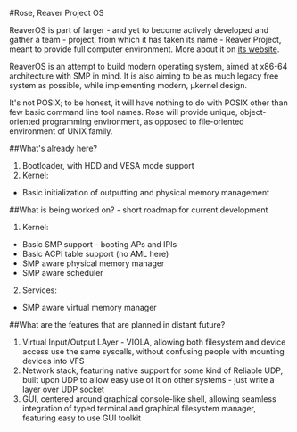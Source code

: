 #Rose, Reaver Project OS

ReaverOS is part of larger - and yet to become actively developed and gather a team - project,
from which it has taken its name - Reaver Project, meant to provide full computer environment.
More about it on [its website](http://reaver-project.org/).

ReaverOS is an attempt to build modern operating system, aimed at x86-64 architecture with
SMP in mind. It is also aiming to be as much legacy free system as possible, while implementing
modern, µkernel design.

It's not POSIX; to be honest, it will have nothing to do with POSIX other than few basic command
line tool names. Rose will provide unique, object-oriented programming environment, as opposed
to file-oriented environment of UNIX family.

##What's already here?

 1. Bootloader, with HDD and VESA mode support
 2. Kernel:
   * Basic initialization of outputting and physical memory management
   
##What is being worked on? - short roadmap for current development

 1. Kernel:
   * Basic SMP support - booting APs and IPIs
   * Basic ACPI table support (no AML here)
   * SMP aware physical memory manager
   * SMP aware scheduler
 2. Services:
   * SMP aware virtual memory manager
   
##What are the features that are planned in distant future?

 1. Virtual Input/Output LAyer - VIOLA, allowing both filesystem and device access use the same
    syscalls, without confusing people with mounting devices into VFS
 2. Network stack, featuring native support for some kind of Reliable UDP, built upon UDP to
    allow easy use of it on other systems - just write a layer over UDP socket
 3. GUI, centered around graphical console-like shell, allowing seamless integration of typed
    terminal and graphical filesystem manager, featuring easy to use GUI toolkit
